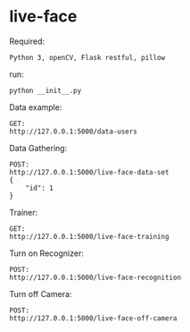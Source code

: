 # live-face
Required:
```
Python 3, openCV, Flask restful, pillow
```

run:
```
python __init__.py
```
Data example:
```
GET:
http://127.0.0.1:5000/data-users
```


Data Gathering:

```
POST:
http://127.0.0.1:5000/live-face-data-set
{
    "id": 1
}
```

Trainer:

```
GET:
http://127.0.0.1:5000/live-face-training
```

Turn on Recognizer:

```
POST:
http://127.0.0.1:5000/live-face-recognition
```

Turn off Camera:

```
POST:
http://127.0.0.1:5000/live-face-off-camera
```
